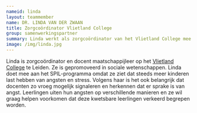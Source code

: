 ```yaml
---
nameid: linda
layout: teammember
name: DR. LINDA VAN DER ZWAAN
title: Zorgcoördinator Vlietland College
group: samenwerkingspartner
summary: Linda werkt als zorgcoördinator van het Vlietland College mee aan het SPIL-programma
image: /img/linda.jpg
---
```


Linda is zorgcoördinator en docent maatschappijleer op het [Vlietland College](https://www.vlietlandcollege.nl/) te Leiden. Ze is gepromoveerd in sociale wetenschappen. Linda doet mee aan het SPIL-programma omdat ze ziet dat steeds meer kinderen last hebben van angsten en stress. Volgens haar is het ook belangrijk dat docenten zo vroeg mogelijk signaleren en herkennen dat er sprake is van angst. Leerlingen uiten hun angsten op verschillende manieren en ze wil graag helpen voorkomen dat deze kwetsbare leerlingen verkeerd begrepen worden.
